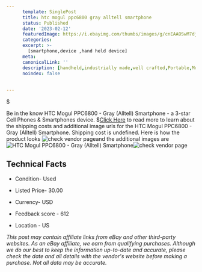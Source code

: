 ```yaml
---
      template: SinglePost
      title: htc mogul ppc6800 gray alltell smartphone
      status: Published
      date: '2023-02-12'
      featuredImage: https://i.ebayimg.com/thumbs/images/g/cnEAAOSwM7dj433o/s-l225.jpg
      categories: 
      excerpt: >-
        [smartphone,device ,hand held device]
      meta:
      canonicalLink: ''
      description: [handheld,industrially made,well crafted,Portable,Mobile,Compact,Convenient,Lightweight,Maneuverable,Man-portable,Miniature,Carriable,Hand-held,Light,Holdable,Transportable,Mobile device,Pocket-sized,On-the-go,Wireless,Cordless,Compact size,Convenient size, smartphone,device ,hand held device]
      noindex: false
      
        
---
```

$

Be in the know HTC Mogul PPC6800 - Gray (Alltell) Smartphone - a 3-star Cell Phones & Smartphones device.
$[Click Here](https://www.ebay.com/itm/185768579803?hash=item2b40ab92db%3Ag%3AcnEAAOSwM7dj433o&mkevt=1&mkcid=1&mkrid=711-53200-19255-0&campid=%253CePNCampaignId%253E&customid=%253CreferenceId%253E&toolid=10049) to read more to learn about the shipping costs and additional image urls for the HTC Mogul PPC6800 - Gray (Alltell) Smartphone. Shipping cost is undefined. Here is how the product looks ![check vendor page](https://i.ebayimg.com/thumbs/images/g/cnEAAOSwM7dj433o/s-l225.jpg)and the additional images are![HTC Mogul PPC6800 - Gray (Alltell) Smartphone](https://i.ebayimg.com/images/g/cnEAAOSwM7dj433o/s-l1600.jpg)![check vendor page](https://origin-galleryplus.ebayimg.com/ws/web/185768579803_2_0_1/225x225.jpg,https://origin-galleryplus.ebayimg.com/ws/web/185768579803_3_0_1/225x225.jpg,https://origin-galleryplus.ebayimg.com/ws/web/185768579803_4_0_1/225x225.jpg,https://origin-galleryplus.ebayimg.com/ws/web/185768579803_5_0_1/225x225.jpg,https://origin-galleryplus.ebayimg.com/ws/web/185768579803_6_0_1/225x225.jpg,https://origin-galleryplus.ebayimg.com/ws/web/185768579803_7_0_1/225x225.jpg,https://origin-galleryplus.ebayimg.com/ws/web/185768579803_8_0_1/225x225.jpg,https://origin-galleryplus.ebayimg.com/ws/web/185768579803_9_0_1/225x225.jpg,https://origin-galleryplus.ebayimg.com/ws/web/185768579803_10_0_1/225x225.jpg,https://origin-galleryplus.ebayimg.com/ws/web/185768579803_11_0_1/225x225.jpg,https://origin-galleryplus.ebayimg.com/ws/web/185768579803_12_0_1/225x225.jpg,https://origin-galleryplus.ebayimg.com/ws/web/185768579803_13_0_1/225x225.jpg)



 ## Technical Facts 



     
      

 - Condition- Used 


      

 - Listed Price- 30.00 


      

 - Currency- USD 


      

 - Feedback score - 612 


      

 - Location - US 


      
      

 *_This post may contain affiliate links from eBay and other third-party websites. As an eBay affiliate, we earn from qualifying purchases. Although we do our best to keep the information up-to-date and accurate, please check the date and all details with the vendor's website before making a purchase. Not all data may be accurate._*






